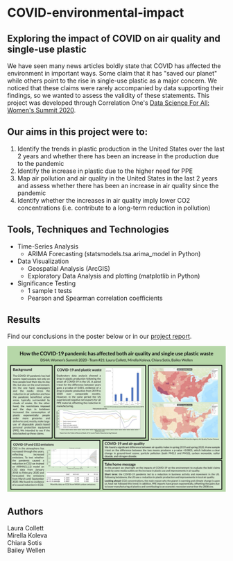 # COVID-environmental-impact
## Exploring the impact of COVID on air quality and single-use plastic  

We have seen many news articles boldly state that COVID has affected the environment in important ways. Some claim that it has "saved our planet" while others point to the rise in single-use plastic as a major concern. We noticed that these claims were rarely accompanied by data supporting their findings, so we wanted to assess the validity of these statements. This project was developed through Correlation One's [Data Science For All: Women's Summit 2020](https://www.correlation-one.com/ds4a).  

## Our aims in this project were to:  
1) Identify the trends in plastic production in the United States over the last 2 years and whether there has been an increase in the production due to the pandemic
2) Identify the increase in plastic due to the higher need for PPE
3) Map air pollution and air quality in the United States in the last 2 years and assess whether there has been an increase in air quality since the pandemic
4) Identify whether the increases in air quality imply lower CO2 concentrations (i.e. contribute to a long-term reduction in pollution)  

## Tools, Techniques and Technologies  
* Time-Series Analysis  
    * ARIMA Forecasting (statsmodels.tsa.arima_model in Python)  
* Data Visualization  
    * Geospatial Analysis (ArcGIS)  
    * Exploratory Data Analysis and plotting (matplotlib in Python)  
* Significance Testing  
    * 1 sample t tests 
    * Pearson and Spearman correlation coefficients  
    
    
## Results  
Find our conclusions in the poster below or in our [project report](/documents/Final_Report.pdf).  

![Project Poster](/documents/Project_Poster.jpg)  

## Authors  
Laura Collett  
Mirella Koleva  
Chiara Sotis  
Bailey Wellen  

